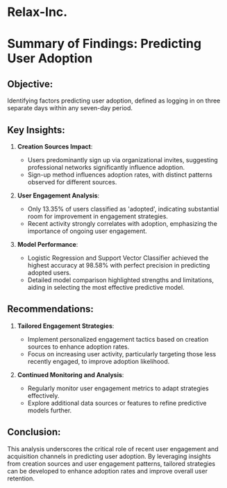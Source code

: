 # Relax-Inc.


# Summary of Findings: Predicting User Adoption

## Objective:
Identifying factors predicting user adoption, defined as logging in on three separate days within any seven-day period.

## Key Insights:

1. **Creation Sources Impact**: 
   - Users predominantly sign up via organizational invites, suggesting professional networks significantly influence adoption.
   - Sign-up method influences adoption rates, with distinct patterns observed for different sources.

2. **User Engagement Analysis**:
   - Only 13.35% of users classified as 'adopted', indicating substantial room for improvement in engagement strategies.
   - Recent activity strongly correlates with adoption, emphasizing the importance of ongoing user engagement.

3. **Model Performance**:
   - Logistic Regression and Support Vector Classifier achieved the highest accuracy at 98.58% with perfect precision in predicting adopted users.
   - Detailed model comparison highlighted strengths and limitations, aiding in selecting the most effective predictive model.

## Recommendations:

1. **Tailored Engagement Strategies**:
   - Implement personalized engagement tactics based on creation sources to enhance adoption rates.
   - Focus on increasing user activity, particularly targeting those less recently engaged, to improve adoption likelihood.

2. **Continued Monitoring and Analysis**:
   - Regularly monitor user engagement metrics to adapt strategies effectively.
   - Explore additional data sources or features to refine predictive models further.

## Conclusion:
This analysis underscores the critical role of recent user engagement and acquisition channels in predicting user adoption. By leveraging insights from creation sources and user engagement patterns, tailored strategies can be developed to enhance adoption rates and improve overall user retention.


